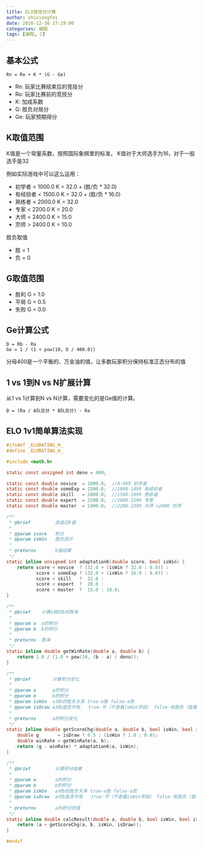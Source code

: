 ```yaml
---
title: ELO竞技分计算
author: shixiongfei
date: 2018-12-30 17:19:00
categories: 编程
tags: [编程, C]
---
```


## 基本公式

```calc
Rn = Ro + K * (G - Ge)
```

- Rn: 玩家比赛结束后的竞技分
- Ro: 玩家比赛前的竞技分
- K: 加成系数
- G: 胜负对局分
- Ge: 玩家预期得分

## K取值范围

K值是一个常量系数，按照国际象棋里的标准， K值对于大师选手为16，对于一般选手是32

例如实际游戏中可以这么运用：

- 初学者   < 1000.0   K = 32.0 + (胜/负 * 32.0)
- 有经验者 < 1500.0   K = 32.0 + (胜/负 * 16.0)
- 熟练者   < 2000.0   K = 32.0
- 专家     < 2200.0   K = 20.0
- 大师     < 2400.0   K = 15.0
- 宗师     > 2400.0   K = 10.0

胜负取值

- 胜 = 1
- 负 = 0

## G取值范围

- 胜利 G = 1.0
- 平局 G = 0.5
- 失败 G = 0.0

## Ge计算公式

```calc
D = Rb - Ra
Ge = 1 / (1 + pow(10, D / 400.0))
```

分母400是一个平衡的、万金油的值，让多数玩家积分保持标准正态分布的值

## 1 vs 1到N vs N扩展计算

从1 vs 1计算到N vs N计算，需要变化的是Ge值的计算。

```calc
D = (Ra / A队总分 * B队总分) - Ra
```

## ELO 1v1简单算法实现

```c
#ifndef _ELORATING_H_
#define _ELORATING_H_

#include <math.h>

static const unsigned int deno = 400;

static const double novice  = 1000.0;  //0-999 初学者
static const double someExp = 1500.0;  //1000-1499 有经验者
static const double skill   = 2000.0;  //1500-1999 熟练者
static const double expert  = 2200.0;  //2000-2199 专家
static const double master  = 2400.0;  //2200-2399 大师 >2400 宗师

/**
 * @brief         自适应k值
 *
 * @param score   积分
 * @param isWin   胜负因子
 *
 * @returns       k值结果
 */
static inline unsigned int adaptationK(double score, bool isWin) {
    return score < novice  ? (32.0 + (isWin ? 32.0 : 0.0)) :
           score < someExp ? (32.0 + (isWin ? 16.0 : 0.0)) :
           score < skill   ?  32.0 :
           score < expert  ?  20.0 :
           score < master  ?  15.0 : 10.0;
}

/**
 * @brief    计算a相对b的胜率
 *
 * @param a  a的积分
 * @param b  b的积分
 *
 * @returns  胜率
 */
static inline double getWinRate(double a, double b) {
    return 1.0 / (1.0 + pow(10, (b - a) / deno));
}

/**
 * @brief        计算积分变化
 *
 * @param a      a的积分
 * @param b      b的积分
 * @param isWin  a对b的胜负关系 true-a胜 false-a败
 * @param isDraw a对b是否平局   true-平（不查看isWin字段） false-有胜负（查看isWin字段）
 *
 * @returns      a的积分变化
 */
static inline double getScoreChg(double a, double b, bool isWin, bool isDraw) {
    double g       = isDraw ? 0.5 : (isWin ? 1.0 : 0.0);
    double winRate = getWinRate(a, b);
    return (g - winRate) * adaptationK(a, isWin);
}

/**
 * @brief         计算积分结果
 *
 * @param a       a的积分
 * @param b       b的积分
 * @param isWin   a对b的胜负关系 true-a胜 false-a败
 * @param isDraw  a对b是否平局   true-平（不查看isWin字段） false-有胜负（查看isWin字段）
 *
 * @returns       a的积分终值
 */
static inline double calcResult(double a, double b, bool isWin, bool isDraw) {
    return (a + getScoreChg(a, b, isWin, isDraw));
}

#endif
```
